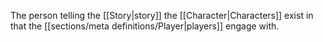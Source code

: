 The person telling the [[Story|story]] the [[Character|Characters]] exist in that the [[sections/meta definitions/Player|players]] engage with.